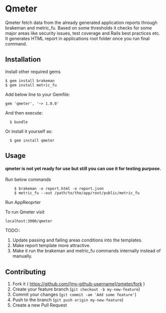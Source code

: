 # Qmeter

Qmeter fetch data from the already generated application reports through brakeman and metric_fu. 
Based on some thresholds it checks for some major areas like security issues, test coverage and Rails best practices etc.
It generates HTML report in applications root folder once you run final command.

## Installation

Install other required gems 

```
$ gem install brakeman
$ gem install metric_fu
```

Add below line to your Gemfile:

```
gem 'qmeter', '~> 1.0.0'
```

And then execute:

```
  $ bundle
```

Or install it yourself as:

```
  $ gem install qmeter
```

## Usage

#### qmeter is not yet ready for use but still you can use it for testing purpose.


Run below commands

```
	$ brakeman -o report.html -o report.json
	$ metric_fu --out /path/to/the/app/root/public/metric_fu
```

Run AppReoprter

To run Qmeter visit

```
localhost:3000/qmeter
```

TODO:: 

1. Update passing and failing areas conditions into the templates.
2. Make report template more attractive.
3. Make it run the brakeman and metric_fu commands internally instead of manually.


## Contributing

1. Fork it ( https://github.com/[my-github-username]/qmeter/fork )
2. Create your feature branch (`git checkout -b my-new-feature`)
3. Commit your changes (`git commit -am 'Add some feature'`)
4. Push to the branch (`git push origin my-new-feature`)
5. Create a new Pull Request